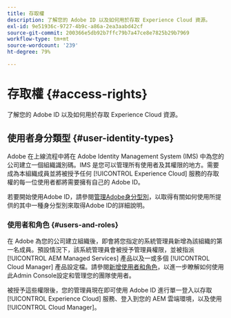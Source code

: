 ```yaml
---
title: 存取權
description: 了解您的 Adob​​e ID 以及如何用於存取 Experience Cloud 資源。
exl-id: 9e51936c-9727-4b9c-a86a-2ea3aabd42cf
source-git-commit: 200366e5db92b7ffc79b7a47ce8e7825b29b7969
workflow-type: tm+mt
source-wordcount: '239'
ht-degree: 79%

---
```



# 存取權 {#access-rights}

了解您的 Adob&#x200B;&#x200B;e ID 以及如何用於存取 Experience Cloud 資源。

## 使用者身分類型 {#user-identity-types}

Adobe 在上線流程中將在 Adob&#x200B;&#x200B;e Identity Management System (IMS) 中為您的公司建立一個組織識別碼。IMS 是您可以管理所有使用者及其權限的地方。需要成為本組織成員並將被授予任何 [!UICONTROL Experience Cloud] 服務的存取權的每一位使用者都將需要擁有自己的 Adobe ID。

若要開始使用Adobe ID，請參閱[管理Adobe身分型別](https://helpx.adobe.com/tw/enterprise/using/identity.html)，以取得有關如何使用所提供的其中一種身分型別來取得Adobe ID的詳細說明。

### 使用者和角色 {#users-and-roles}

在 Adobe 為您的公司建立組織後，即會將您指定的系統管理員新增為該組織的第一名成員。預設情況下，該系統管理員會被授予管理員權限，並被指派 [!UICONTROL AEM Managed Services] 產品以及一或多個 [!UICONTROL Cloud Manager] 產品設定檔。請參閱[新增使用者和角色](/help/requirements/users-and-roles.md)，以進一步瞭解如何使用此Admin Console設定和管理您的團隊使用者。

被授予這些權限後，您的管理員現在即可使用 Adob&#x200B;&#x200B;e ID 進行單一登入以存取 [!UICONTROL Experience Cloud] 服務、登入到您的 AEM 雲端環境，以及使用 [!UICONTROL Cloud Manager]。
